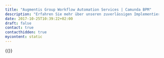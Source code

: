 ```yaml
---
title: "Augmentis Group Workflow Automation Services | Camunda BPM"
description: "Erfahren Sie mehr über unseren zuverlässigen Implementierungspartner Augmentis Group. Camunda ist der Marktführer für Workflow-Automatisierung und Geschäftsprozessmanagement. Holen Sie sich heute Ihre 30-Tage-Testversion."
date: 2017-10-25T10:39:22+02:00
draft: false
contact: true
contacthidden: true
mycontent: static
---
```

{{<partner-single
company="Augmentis Group"
type="si"
website="https://www.augmentis.biz"
countrycode="TH"
city="Bangkok"
description="<p>Augmentis Group are fluently providing wide-ranges of IT professional solutions to well-known companies based on Thailand, Indonesia, Australia and Singapore.&nbsp;</p>"
siregion="apac"
level="basic"
logo="//images.ctfassets.net/vpidbgnakfvf/3UG3zikAFamkyKM4SGy4S6/311d6eb69a4360e7cda20a2ee9192dec/augmentis.png">}}
